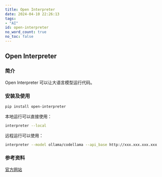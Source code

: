 ```yaml
---
title: Open Interpreter
date: 2024-04-10 22:26:13
tags:
- "AI"
id: open-interpreter
no_word_count: true
no_toc: false
---
```


## Open Interpreter

### 简介

Open Interpreter 可以让大语言模型运行代码。

### 安装及使用

```bash
pip install open-interpreter
```

本地运行可以直接使用：

```bash
interpreter --local
```

远程运行可以使用：

```bash
interpreter --model ollama/codellama --api_base http://xxx.xxx.xxx.xxx:11434
```

### 参考资料

[官方网站](https://docs.openinterpreter.com/getting-started/introduction)
